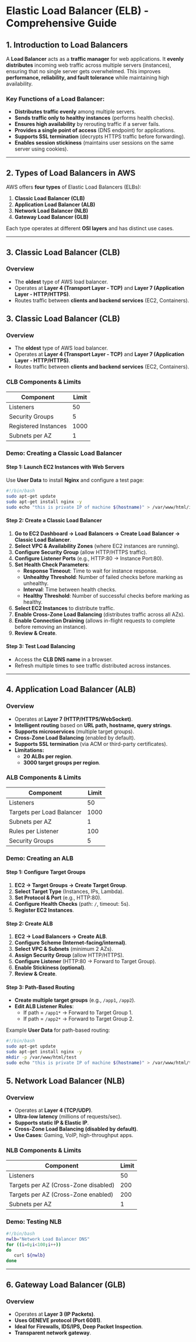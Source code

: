 # **Elastic Load Balancer (ELB) - Comprehensive Guide**

## **1. Introduction to Load Balancers**
A **Load Balancer** acts as a **traffic manager** for web applications. It **evenly distributes** incoming web traffic across multiple servers (instances), ensuring that no single server gets overwhelmed. This improves **performance, reliability, and fault tolerance** while maintaining high availability.

### **Key Functions of a Load Balancer:**
- **Distributes traffic evenly** among multiple servers.
- **Sends traffic only to healthy instances** (performs health checks).
- **Ensures high availability** by rerouting traffic if a server fails.
- **Provides a single point of access** (DNS endpoint) for applications.
- **Supports SSL termination** (decrypts HTTPS traffic before forwarding).
- **Enables session stickiness** (maintains user sessions on the same server using cookies).

---

## **2. Types of Load Balancers in AWS**
AWS offers **four types** of Elastic Load Balancers (ELBs):

1. **Classic Load Balancer (CLB)**
2. **Application Load Balancer (ALB)**
3. **Network Load Balancer (NLB)**
4. **Gateway Load Balancer (GLB)**

Each type operates at different **OSI layers** and has distinct use cases.

---

## **3. Classic Load Balancer (CLB)**
### **Overview**
- The **oldest** type of AWS load balancer.
- Operates at **Layer 4 (Transport Layer - TCP)** and **Layer 7 (Application Layer - HTTP/HTTPS)**.
- Routes traffic between **clients and backend services** (EC2, Containers).

## **3. Classic Load Balancer (CLB)**
### **Overview**
- The **oldest** type of AWS load balancer.
- Operates at **Layer 4 (Transport Layer - TCP)** and **Layer 7 (Application Layer - HTTP/HTTPS)**.
- Routes traffic between **clients and backend services** (EC2, Containers).

### **CLB Components & Limits**
| Component | Limit |
|-----------|-------|
| Listeners | 50 |
| Security Groups | 5 |
| Registered Instances | 1000 |
| Subnets per AZ | 1 |

### **Demo: Creating a Classic Load Balancer**
#### **Step 1: Launch EC2 Instances with Web Servers**
Use **User Data** to install **Nginx** and configure a test page:
```bash
#!/bin/bash
sudo apt-get update
sudo apt-get install nginx -y
sudo echo "this is private IP of machine $(hostname)" > /var/www/html/index.html
```

#### **Step 2: Create a Classic Load Balancer**
1. **Go to EC2 Dashboard → Load Balancers → Create Load Balancer → Classic Load Balancer**.
2. **Select VPC & Availability Zones** (where EC2 instances are running).
3. **Configure Security Group** (allow HTTP/HTTPS traffic).
4. **Configure Listener Ports** (e.g., HTTP:80 → Instance Port:80).
5. **Set Health Check Parameters**:
   - **Response Timeout**: Time to wait for instance response.
   - **Unhealthy Threshold**: Number of failed checks before marking as unhealthy.
   - **Interval**: Time between health checks.
   - **Healthy Threshold**: Number of successful checks before marking as healthy.
6. **Select EC2 Instances** to distribute traffic.
7. **Enable Cross-Zone Load Balancing** (distributes traffic across all AZs).
8. **Enable Connection Draining** (allows in-flight requests to complete before removing an instance).
9. **Review & Create**.

#### **Step 3: Test Load Balancing**
- Access the **CLB DNS name** in a browser.
- Refresh multiple times to see traffic distributed across instances.

---

## **4. Application Load Balancer (ALB)**
### **Overview**
- Operates at **Layer 7 (HTTP/HTTPS/WebSocket)**.
- **Intelligent routing** based on **URL path, hostname, query strings**.
- **Supports microservices** (multiple target groups).
- **Cross-Zone Load Balancing** (enabled by default).
- **Supports SSL termination** (via ACM or third-party certificates).
- **Limitations:**
  - **20 ALBs per region**.
  - **3000 target groups per region**.

### **ALB Components & Limits**
| Component | Limit |
|-----------|-------|
| Listeners | 50 |
| Targets per Load Balancer | 1000 |
| Subnets per AZ | 1 |
| Rules per Listener | 100 |
| Security Groups | 5 |


### **Demo: Creating an ALB**
#### **Step 1: Configure Target Groups**
1. **EC2 → Target Groups → Create Target Group**.
2. **Select Target Type** (Instances, IPs, Lambda).
3. **Set Protocol & Port** (e.g., HTTP:80).
4. **Configure Health Checks** (path: `/`, timeout: 5s).
5. **Register EC2 Instances**.

#### **Step 2: Create ALB**
1. **EC2 → Load Balancers → Create ALB**.
2. **Configure Scheme (Internet-facing/internal)**.
3. **Select VPC & Subnets** (minimum 2 AZs).
4. **Assign Security Group** (allow HTTP/HTTPS).
5. **Configure Listener** (HTTP:80 → Forward to Target Group).
6. **Enable Stickiness (optional)**.
7. **Review & Create**.

#### **Step 3: Path-Based Routing**
- **Create multiple target groups** (e.g., `/app1`, `/app2`).
- **Edit ALB Listener Rules**:
  - If path = `/app1*` → Forward to Target Group 1.
  - If path = `/app2*` → Forward to Target Group 2.

Example **User Data** for path-based routing:
```bash
#!/bin/bash
sudo apt-get update
sudo apt-get install nginx -y
mkdir -p /var/www/html/test
sudo echo "this is private IP of machine $(hostname)" > /var/www/html/test/index.html

```


## **5. Network Load Balancer (NLB)**
### **Overview**
- Operates at **Layer 4 (TCP/UDP)**.
- **Ultra-low latency** (millions of requests/sec).
- **Supports static IP & Elastic IP**.
- **Cross-Zone Load Balancing (disabled by default)**.
- **Use Cases**: Gaming, VoIP, high-throughput apps.


### **NLB Components & Limits**
| Component | Limit |
|-----------|-------|
| Listeners | 50 |
| Targets per AZ (Cross-Zone disabled) | 200 |
| Targets per AZ (Cross-Zone enabled) | 200 |
| Subnets per AZ | 1 |

### **Demo: Testing NLB**
```bash
#!/bin/bash
nwlb="Network Load Balancer DNS"
for ((i=0;i<100;i++))
do
   curl ${nwlb}
done
```

---


## **6. Gateway Load Balancer (GLB)**
### **Overview**
- Operates at **Layer 3 (IP Packets)**.
- **Uses GENEVE protocol (Port 6081)**.
- **Ideal for Firewalls, IDS/IPS, Deep Packet Inspection**.
- **Transparent network gateway**.
